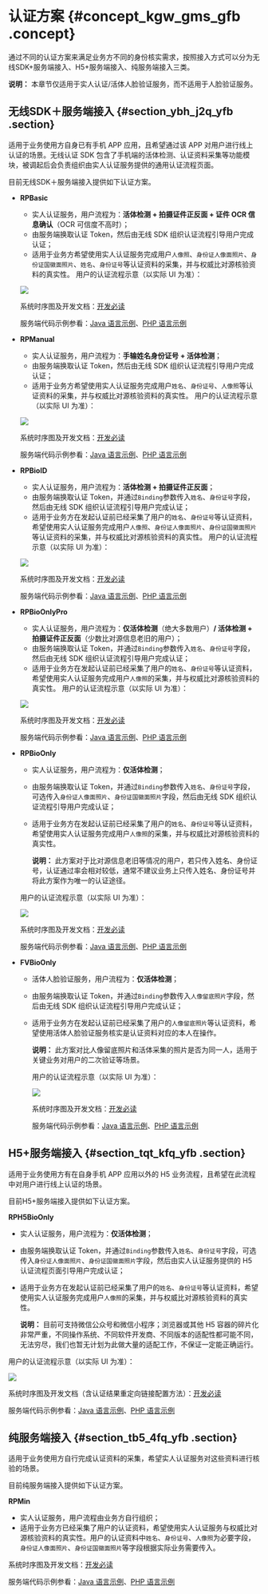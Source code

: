 # 认证方案 {#concept_kgw_gms_gfb .concept}

通过不同的认证方案来满足业务方不同的身份核实需求，按照接入方式可以分为无线SDK+服务端接入、H5+服务端接入、纯服务端接入三类。

**说明：** 本章节仅适用于实人认证/活体人脸验证服务，而不适用于人脸验证服务。

## 无线SDK＋服务端接入 {#section_ybh_j2q_yfb .section}

适用于业务使用方自身已有手机 APP 应用，且希望通过该 APP 对用户进行线上认证的场景。无线认证 SDK 包含了手机端的活体检测、认证资料采集等功能模块，被调起后会负责组织由实人认证服务提供的通用认证流程页面。

目前无线SDK＋服务端接入提供如下认证方案。

-   **RPBasic**

    -   实人认证服务，用户流程为：**活体检测 + 拍摄证件正反面 + 证件 OCR 信息确认**（OCR 可信度不高时）；
    -   由服务端换取认证 Token，然后由无线 SDK 组织认证流程引导用户完成认证；
    -   适用于业务方希望使用实人认证服务完成用户`人像照`、`身份证人像面照片`、`身份证国徽面照片`、`姓名`、`身份证号`等认证资料的采集，并与权威比对源核验资料的真实性。
    用户的认证流程示意（以实际 UI 为准）：

    ![](http://static-aliyun-doc.oss-cn-hangzhou.aliyuncs.com/assets/img/13527/154354591312831_zh-CN.jpg)

    系统时序图及开发文档：[开发必读](https://help.aliyun.com/document_detail/58644.html#SDKServer)

    服务端代码示例参看：[Java 语言示例](https://help.aliyun.com/document_detail/64074.html#RPBasic)、[PHP 语言示例](https://help.aliyun.com/document_detail/64081.html#RPBasic)

-   **RPManual**

    -   实人认证服务，用户流程为：**手输姓名身份证号 + 活体检测**；
    -   由服务端换取认证 Token，然后由无线 SDK 组织认证流程引导用户完成认证；
    -   适用于业务方希望使用实人认证服务完成用户`姓名`、`身份证号`、`人像照`等认证资料的采集，并与权威比对源核验资料的真实性。
    用户的认证流程示意（以实际 UI 为准）：

    ![](http://static-aliyun-doc.oss-cn-hangzhou.aliyuncs.com/assets/img/13527/154354591312832_zh-CN.jpg)

    系统时序图及开发文档：[开发必读](https://help.aliyun.com/document_detail/58644.html#SDKServer)

    服务端代码示例参看：[Java 语言示例](https://help.aliyun.com/document_detail/64074.html#RPManual)、[PHP 语言示例](https://help.aliyun.com/document_detail/64081.html#RPManual)

-   **RPBioID**

    -   实人认证服务，用户流程为：**活体检测 + 拍摄证件正反面**；
    -   由服务端换取认证 Token，并通过`Binding`参数传入`姓名`、`身份证号`字段，然后由无线 SDK 组织认证流程引导用户完成认证；
    -   适用于业务方在发起认证前已经采集了用户的`姓名`、`身份证号`等认证资料，希望使用实人认证服务完成用户`人像照`、`身份证人像面照片`、`身份证国徽面照片`等认证资料的采集，并与权威比对源核验资料的真实性。
    用户的认证流程示意（以实际 UI 为准）：

    ![](http://static-aliyun-doc.oss-cn-hangzhou.aliyuncs.com/assets/img/13527/154354591312833_zh-CN.jpg)

    系统时序图及开发文档：[开发必读](https://help.aliyun.com/document_detail/58644.html#SDKServer)

    服务端代码示例参看：[Java 语言示例](https://help.aliyun.com/document_detail/64074.html#RPBioID)、[PHP 语言示例](https://help.aliyun.com/document_detail/64081.html#RPBioID)

-   **RPBioOnlyPro**

    -   实人认证服务，用户流程为：**仅活体检测**（绝大多数用户）**/ 活体检测 + 拍摄证件正反面**（少数比对源信息老旧的用户）；
    -   由服务端换取认证 Token，并通过`Binding`参数传入`姓名`、`身份证号`字段，然后由无线 SDK 组织认证流程引导用户完成认证；
    -   适用于业务方在发起认证前已经采集了用户的`姓名`、`身份证号`等认证资料，希望使用实人认证服务完成用户`人像照`的采集，并与权威比对源核验资料的真实性。
    用户的认证流程示意（以实际 UI 为准）：

    ![](http://static-aliyun-doc.oss-cn-hangzhou.aliyuncs.com/assets/img/13527/154354591312834_zh-CN.jpg)

    系统时序图及开发文档：[开发必读](https://help.aliyun.com/document_detail/58644.html#SDKServer)

    服务端代码示例参看：[Java 语言示例](https://help.aliyun.com/document_detail/64074.html#RPBioOnlyPro)、[PHP 语言示例](https://help.aliyun.com/document_detail/64081.html#RPBioOnlyPro)

-   **RPBioOnly**

    -   实人认证服务，用户流程为：**仅活体检测**；
    -   由服务端换取认证 Token，并通过`Binding`参数传入`姓名`、`身份证号`字段，可选传入`身份证人像面照片`、`身份证国徽面照片`字段，然后由无线 SDK 组织认证流程引导用户完成认证；
    -   适用于业务方在发起认证前已经采集了用户的`姓名`、`身份证号`等认证资料，希望使用实人认证服务完成用户`人像照`的采集，并与权威比对源核验资料的真实性。

        **说明：** 此方案对于比对源信息老旧等情况的用户，若只传入姓名、身份证号，认证通过率会相对较低，通常不建议业务上只传入姓名、身份证号并将此方案作为唯一的认证途径。

    用户的认证流程示意（以实际 UI 为准）：

    ![](http://static-aliyun-doc.oss-cn-hangzhou.aliyuncs.com/assets/img/13527/154354591312835_zh-CN.jpg)

    系统时序图及开发文档：[开发必读](https://help.aliyun.com/document_detail/58644.html#SDKServer)

    服务端代码示例参看：[Java 语言示例](https://help.aliyun.com/document_detail/64074.html#RPBioOnly)、[PHP 语言示例](https://help.aliyun.com/document_detail/64081.html#RPBioOnly)

-   **FVBioOnly**
    -   活体人脸验证服务，用户流程为：**仅活体检测**；
    -   由服务端换取认证 Token，并通过`Binding`参数传入`人像留底照片`字段，然后由无线 SDK 组织认证流程引导用户完成认证；
    -   适用于业务方在发起认证前已经采集了用户的`人像留底照片`等认证资料，希望使用活体人脸验证服务核实是认证资料对应的本人在操作。

        **说明：** 此方案对比人像留底照片和活体采集的照片是否为同一人，适用于关键业务对用户的二次验证等场景。

        用户的认证流程示意（以实际 UI 为准）：

        ![](http://static-aliyun-doc.oss-cn-hangzhou.aliyuncs.com/assets/img/13527/154354591312836_zh-CN.jpg)

        系统时序图及开发文档：[开发必读](https://help.aliyun.com/document_detail/58644.html#SDKServer)

        服务端代码示例参看：[Java 语言示例](https://help.aliyun.com/document_detail/64074.html#FVBioOnly)、[PHP 语言示例](https://help.aliyun.com/document_detail/64081.html#FVBioOnly)


## **H5+服务端接入** {#section_tqt_kfq_yfb .section}

适用于业务使用方有在自身手机 APP 应用以外的 H5 业务流程，且希望在此流程中对用户进行线上认证的场景。

目前H5+服务端接入提供如下认证方案。

**RPH5BioOnly**

-   实人认证服务，用户流程为：**仅活体检测**；
-   由服务端换取认证 Token，并通过`Binding`参数传入`姓名`、`身份证号`字段，可选传入`身份证人像面照片`、`身份证国徽面照片`字段，然后由实人认证服务提供的 H5 认证流程页面引导用户完成认证；
-   适用于业务方在发起认证前已经采集了用户的`姓名`、`身份证号`等认证资料，希望使用实人认证服务完成用户`人像照`的采集，并与权威比对源核验资料的真实性。

    **说明：** 目前可支持微信公众号和微信小程序；浏览器或其他 H5 容器的碎片化非常严重，不同操作系统、不同软件开发商、不同版本的适配性都可能不同，无法穷尽，我们也暂无计划为此做大量的适配工作，不保证一定能正确运行。


用户的认证流程示意（以实际 UI 为准）：

![](http://static-aliyun-doc.oss-cn-hangzhou.aliyuncs.com/assets/img/13527/154354591312837_zh-CN.jpg)

系统时序图及开发文档（含认证结果重定向链接配置方法）：[开发必读](https://help.aliyun.com/document_detail/58644.html#H5Server)

服务端代码示例参看：[Java 语言示例](https://help.aliyun.com/document_detail/64074.html#RPH5BioOnly)、[PHP 语言示例](https://help.aliyun.com/document_detail/64081.html#RPH5BioOnly)

## 纯服务端接入 {#section_tb5_4fq_yfb .section}

适用于业务使用方自行完成认证资料的采集，希望实人认证服务对这些资料进行核验的场景。

目前纯服务端接入提供如下认证方案。

**RPMin**

-   实人认证服务，用户流程由业务方自行组织；
-   适用于业务方已经采集了用户的认证资料，希望使用实人认证服务与权威比对源核验资料的真实性。用户的认证资料中`姓名`、`身份证号`、`人像照`为必要字段，`身份证人像面照片`、`身份证国徽面照片`等字段根据实际业务需要传入。

系统时序图及开发文档：[开发必读](https://help.aliyun.com/document_detail/58644.html#Server)

服务端代码示例参看：[Java 语言示例](https://help.aliyun.com/document_detail/64074.html#RPMin)、[PHP 语言示例](https://help.aliyun.com/document_detail/64081.html#RPMin)

